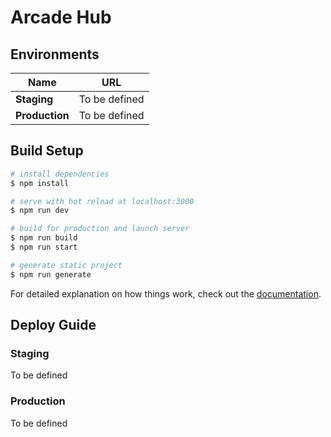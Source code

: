 # Arcade Hub

## Environments

| Name           | URL           |
| -------------- | ------------- |
| **Staging**    | To be defined |
| **Production** | To be defined |

## Build Setup

```bash
# install dependencies
$ npm install

# serve with hot reload at localhost:3000
$ npm run dev

# build for production and launch server
$ npm run build
$ npm run start

# generate static project
$ npm run generate
```

For detailed explanation on how things work, check out the [documentation](https://nuxtjs.org).

## Deploy Guide

### Staging

To be defined

### Production

To be defined
